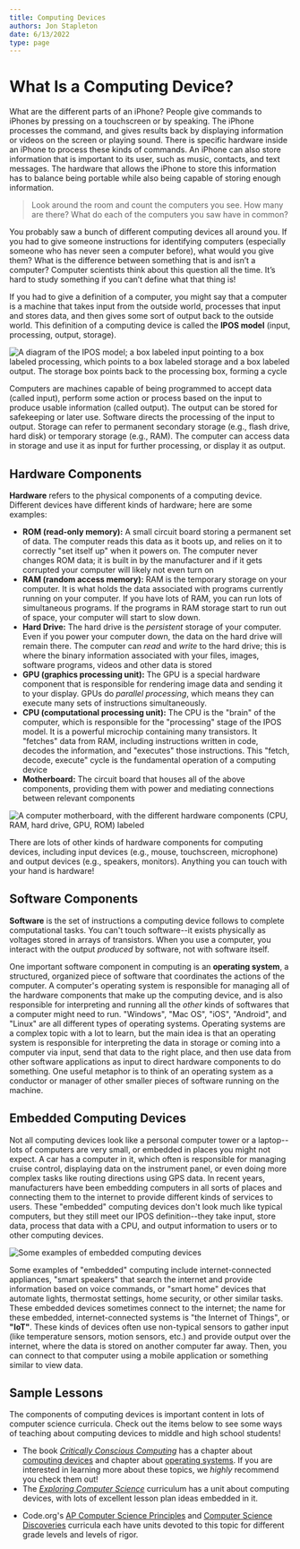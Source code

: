 ```yaml
---
title: Computing Devices
authors: Jon Stapleton
date: 6/13/2022
type: page
---
```


# What Is a Computing Device?

What are the different parts of an iPhone? People give commands to iPhones by pressing on a touchscreen or by speaking. The iPhone processes the command, and gives results back by displaying information or videos on the screen or playing sound. There is specific hardware inside an iPhone to process these kinds of commands. An iPhone can also store information that is important to its user, such as music, contacts, and text messages. The hardware that allows the iPhone to store this information has to balance being portable while also being capable of storing enough information.

> Look around the room and count the computers you see. How many are there? What do each of the computers you saw have in common?

You probably saw a bunch of different computing devices all around you. If you had to give someone instructions for identifying computers (especially someone who has never seen a computer before), what would you give them? What is the difference between something that is and isn’t a computer? Computer scientists think about this question all the time. It’s hard to study something if you can’t define what that thing is!

If you had to give a definition of a computer, you might say that a computer is a machine that takes input from the outside world, processes that input and stores data, and then gives some sort of output back to the outside world. This definition of a computing device is called the **IPOS model** (input, processing, output, storage). 

![A diagram of the IPOS model; a box labeled input pointing to a box labeled processing, which points to a box labeled storage and a box labeled output. The storage box points back to the processing box, forming a cycle](66833836)

Computers are machines capable of being programmed to accept data (called input), perform some action or process based on the input to produce usable information (called output). The output can be stored for safekeeping or later use. Software directs the processing of the input to output. Storage can refer to permanent secondary storage (e.g., flash drive, hard disk) or temporary storage (e.g., RAM). The computer can access data in storage and use it as input for further processing, or display it as output.

## Hardware Components

**Hardware** refers to the physical components of a computing device. Different devices have different kinds of hardware; here are some examples:

* **ROM (read-only memory):** A small circuit board storing a permanent set of data. The computer reads this data as it boots up, and relies on it to correctly "set itself up" when it powers on. The computer never changes ROM data; it is built in by the manufacturer and if it gets corrupted your computer will likely not even turn on
* **RAM (random access memory):** RAM is the temporary storage on your computer. It is what holds the data associated with programs currently running on your computer. If you have lots of RAM, you can run lots of simultaneous programs. If the programs in RAM storage start to run out of space, your computer will start to slow down.
* **Hard Drive:** The hard drive is the *persistent* storage of your computer. Even if you power your computer down, the data on the hard drive will remain there. The computer can *read* and *write* to the hard drive; this is where the binary information associated with your files, images, software programs, videos and other data is stored
* **GPU (graphics processing unit):** The GPU is a special hardware component that is responsible for rendering image data and sending it to your display. GPUs do *parallel processing*, which means they can execute many sets of instructions simultaneously.
* **CPU (computational processing unit):** The CPU is the "brain" of the computer, which is responsible for the "processing" stage of the IPOS model. It is a powerful microchip containing many transistors. It "fetches" data from RAM, including instructions written in code, decodes the information, and "executes" those instructions. This "fetch, decode, execute" cycle is the fundamental operation of a computing device
* **Motherboard:** The circuit board that houses all of the above components, providing them with power and mediating connections between relevant components

![A computer motherboard, with the different hardware components (CPU, RAM, hard drive, GPU, ROM) labeled](66833847)

There are lots of other kinds of hardware components for computing devices, including input devices (e.g., mouse, touchscreen, microphone) and output devices (e.g., speakers, monitors). Anything you can touch with your hand is hardware!

## Software Components

**Software** is the set of instructions a computing device follows to complete computational tasks. You can't touch software--it exists physically as voltages stored in arrays of transistors. When you use a computer, you interact with the output *produced* by software, not with software itself.

One important software component in computing is an **operating system**, a structured, organized piece of software that coordinates the actions of the computer. A computer's operating system is responsible for managing all of the hardware components that make up the computing device, and is also responsible for interpreting and running all the *other* kinds of softwares that a computer might need to run. "Windows", "Mac OS", "iOS", "Android", and "Linux" are all different types of operating systems. Operating systems are a complex topic with a lot to learn, but the main idea is that an operating system is responsible for interpreting the data in storage or coming into a computer via input, send that data to the right place, and then use data from other software applications as input to direct hardware components to do something. One useful metaphor is to think of an operating system as a conductor or manager of other smaller pieces of software running on the machine.

## Embedded Computing Devices

Not all computing devices look like a personal computer tower or a laptop--lots of computers are very small, or embedded in places you might not expect. A car has a computer in it, which often is responsible for managing cruise control, displaying data on the instrument panel, or even doing more complex tasks like routing directions using GPS data. In recent years, manufacturers have been embedding computers in all sorts of places and connecting them to the internet to provide different kinds of services to users. These "embedded" computing devices don't look much like typical computers, but they still meet our IPOS definition--they take input, store data, process that data with a CPU, and output information to users or to other computing devices. 

![Some examples of embedded computing devices](66833841)

Some examples of "embedded" computing include internet-connected appliances, "smart speakers" that search the internet and provide information based on voice commands, or "smart home" devices that automate lights, thermostat settings, home security, or other similar tasks. These embedded devices sometimes connect to the internet; the name for these embedded, internet-connected systems is "the Internet of Things", or **"IoT"**. These kinds of devices often use non-typical sensors to gather input (like temperature sensors, motion sensors, etc.) and provide output over the internet, where the data is stored on another computer far away. Then, you can connect to that computer using a mobile application or something similar to view data.

## Sample Lessons

The components of computing devices is important content in lots of computer science curricula. Check out the items below to see some ways of teaching about computing devices to middle and high school students!

* The book *[Critically Conscious Computing](https://criticallyconsciouscomputing.org/)* has a chapter about [computing devices](https://criticallyconsciouscomputing.org/computers) and chapter about [operating systems](https://criticallyconsciouscomputing.org/operating). If you are interested in learning more about these topics, we *highly* recommend you check them out!
* The *[Exploring Computer Science](http://www.exploringcs.org/curriculum)* curriculum has a unit about computing devices, with lots of excellent lesson plan ideas embedded in it.
<!-- * This [CodeVA lesson plan](TODO:) is an unplugged exploration of computing hardware where learners use papercraft to build a computing device. -->
* Code.org's [AP Computer Science Principles](https://studio.code.org/courses/csp-2021) and [Computer Science Discoveries](https://studio.code.org/courses/csd-2021) curricula each have units devoted to this topic for different grade levels and levels of rigor.

